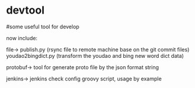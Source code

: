 # devtool

#some useful tool for develop

now include:

file->
publish.py (rsync file to remote machine base on the git commit files)
youdao2bingdict.py (transform the youdao and bing  new word dict data)

protobuf->
tool for generate proto file by the json format string

jenkins->
jenkins check config groovy script, usage by example  